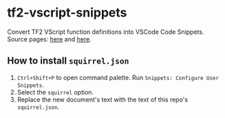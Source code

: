 # tf2-vscript-snippets

Convert TF2 VScript function definitions into VSCode Code Snippets.
Source pages: [here](https://developer.valvesoftware.com/wiki/List_of_TF2_Script_Functions) and [here](https://developer.valvesoftware.com/wiki/List_of_TF2_Script_Functions/Constants).

## How to install `squirrel.json`
1. `Ctrl+Shift+P` to open command palette. Run `Snippets: Configure User Snippets`.
2. Select the `squirrel` option.
3. Replace the new document's text with the text of this repo's `squirrel.json`.
